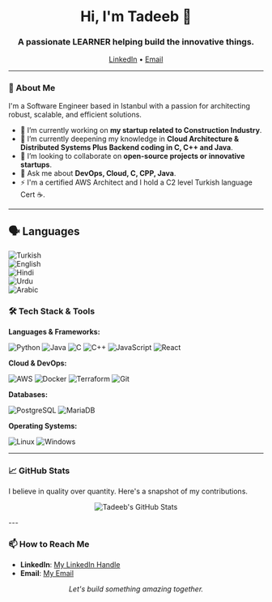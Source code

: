 <h1 align="center">Hi, I'm Tadeeb 👋</h1>
<h3 align="center">A passionate LEARNER helping build the innovative things.</h3>

<p align="center">
  <a href="https://www.linkedin.com/in/tadeeb/">LinkedIn</a> •
  <a href="mailto: smtadeeb@gmail.com">Email</a>
</p>

---

### 🧠 About Me

I'm a Software Engineer based in Istanbul with a passion for architecting robust, scalable, and efficient solutions.

-   🔭 I’m currently working on **my startup related to Construction Industry**.
-   🌱 I’m currently deepening my knowledge in **Cloud Architecture & Distributed Systems Plus Backend coding in C, C++ and Java**.
-   👯 I’m looking to collaborate on **open-source projects or innovative startups**.
-   💬 Ask me about **DevOps, Cloud, C, CPP, Java**.
-   ⚡ I'm a certified AWS Architect and I hold a C2 level Turkish language Cert ☕.

---
## 🗣️ Languages

![Turkish](https://img.shields.io/badge/Turkish-Fluent-lightgreen?style=flat-square)  
![English](https://img.shields.io/badge/English-Fluent-lightgreen?style=flat-square)  
![Hindi](https://img.shields.io/badge/Hindi-Fluent-lightgreen?style=flat-square)  
![Urdu](https://img.shields.io/badge/Urdu-Native-lightgreen?style=flat-square)  
![Arabic](https://img.shields.io/badge/Arabic-Beginner-yellow?style=flat-square)  

### 🛠️ Tech Stack & Tools

**Languages & Frameworks:**

![Python](https://img.shields.io/badge/Python-3776AB?style=for-the-badge&logo=python&logoColor=white)
![Java](https://img.shields.io/badge/Java-ED8B00?style=for-the-badge&logo=openjdk&logoColor=white)
![C](https://img.shields.io/badge/C-00599C?style=for-the-badge&logo=c&logoColor=white)
![C++](https://img.shields.io/badge/C++-00599C?style=for-the-badge&logo=c%2B%2B&logoColor=white)
![JavaScript](https://img.shields.io/badge/JavaScript-F7DF1E?style=for-the-badge&logo=javascript&logoColor=black)
![React](https://img.shields.io/badge/React-20232A?style=for-the-badge&logo=react&logoColor=61DAFB)

**Cloud & DevOps:**

![AWS](https://img.shields.io/badge/AWS-232F3E?style=for-the-badge&logo=amazonaws&logoColor=white)
![Docker](https://img.shields.io/badge/Docker-2496ED?style=for-the-badge&logo=docker&logoColor=white)
![Terraform](https://img.shields.io/badge/Terraform-7B42BC?style=for-the-badge&logo=terraform&logoColor=white)
![Git](https://img.shields.io/badge/Git-F05032?style=for-the-badge&logo=git&logoColor=white)

**Databases:**

![PostgreSQL](https://img.shields.io/badge/PostgreSQL-4169E1?style=for-the-badge&logo=postgresql&logoColor=white)
![MariaDB](https://img.shields.io/badge/MariaDB-003545?style=for-the-badge&logo=mariadb&logoColor=white)

**Operating Systems:**

![Linux](https://img.shields.io/badge/Linux-FCC624?style=for-the-badge&logo=linux&logoColor=black)
![Windows](https://img.shields.io/badge/Windows-0078D6?style=for-the-badge&logo=windows&logoColor=white)

---

### 📈 GitHub Stats

I believe in quality over quantity. Here's a snapshot of my contributions.

<p align="center">
  <img src="https://github-readme-stats.vercel.app/api?username=smTadeeb&show_icons=true&theme=calm&hide_border=true&count_private=true" alt="Tadeeb's GitHub Stats" />
  <br/>
 

</p>
---

### 📫 How to Reach Me

-   **LinkedIn**: [My LinkedIn Handle](https://www.linkedin.com/in/tadeeb/)
-   **Email**: [My Email](mailto:smtadeeb@gmail.com)

<p align="center">
  <i>Let's build something amazing together.</i>
</p>
